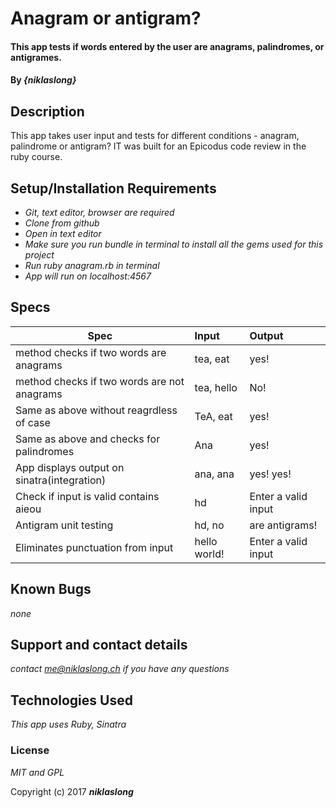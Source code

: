 # Anagram or antigram?

#### This app tests if words entered by the user are anagrams, palindromes, or antigrames.

#### By _**{niklaslong}**_

## Description

This app takes user input and tests for different conditions - anagram, palindrome or antigram? IT was built for an Epicodus code review in the ruby course.

## Setup/Installation Requirements

* _Git, text editor, browser are required_
* _Clone from github_
* _Open in text editor_
* _Make sure you run bundle in terminal to install all the gems used for this project_
* _Run ruby anagram.rb in terminal_
* _App will run on localhost:4567_

## Specs

| Spec                                          | Input                          | Output      |
| --------------------------------------------- |:-------------------------------|:------------|
| method checks if two words are anagrams       | tea, eat                       | yes!        |
| method checks if two words are not anagrams   | tea, hello                     | No!         |   
| Same as above without reagrdless of case      | TeA, eat                       | yes!        |
| Same as above and checks for palindromes      | Ana                            | yes!        |
| App displays output on sinatra(integration)   | ana, ana                       | yes! yes!   |
| Check if input is valid contains aieou        | hd                     | Enter a valid input |
| Antigram unit testing                         | hd, no                 | are antigrams!      |
| Eliminates punctuation from input             | hello world!           | Enter a valid input |


## Known Bugs

_none_

## Support and contact details

_contact me@niklaslong.ch if you have any questions_

## Technologies Used

_This app uses Ruby, Sinatra_

### License

*MIT and GPL*

Copyright (c) 2017 **_niklaslong_**
